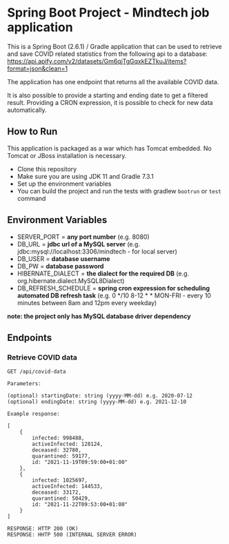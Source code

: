 # Spring Boot Project - Mindtech job application

This is a Spring Boot (2.6.1) / Gradle application that can be used to retrieve and save
COVID related statistics from the following api to a database: https://api.apify.com/v2/datasets/Gm6qjTgGqxkEZTkuJ/items?format=json&clean=1 

The application has one endpoint that returns all the available COVID data.  

It is also possible to provide a starting and ending date to get a filtered result.
Providing a CRON expression, it is possible to check for new data automatically.

## How to Run

This application is packaged as a war which has Tomcat embedded. No Tomcat or JBoss installation is necessary.

* Clone this repository
* Make sure you are using JDK 11 and Gradle 7.3.1
* Set up the environment variables  
* You can build the project and run the tests with gradlew `bootrun` or `test` command

## Environment Variables
* SERVER_PORT = **any port number** (e.g. 8080)
* DB_URL = **jdbc url of a MySQL server** (e.g. jdbc:mysql://localhost:3306/mindtech - for local server)
* DB_USER = **database username**
* DB_PW = **database password**
* HIBERNATE_DIALECT = **the dialect for the required DB** (e.g. org.hibernate.dialect.MySQL8Dialect)
* DB_REFRESH_SCHEDULE = **spring cron expression for scheduling automated DB refresh task** (e.g. 0 */10 8-12 * * MON-FRI - every 10 minutes between 8am and 12pm every weekday)

**note: the project only has MySQL database driver dependency**

## Endpoints

### Retrieve COVID data
```
GET /api/covid-data

Parameters:

(optional) startingDate: string (yyyy-MM-dd) e.g. 2020-07-12
(optional) endingDate: string (yyyy-MM-dd) e.g. 2021-12-10

Example response:

[
    {
        infected: 998488,
        activeInfected: 128124,
        deceased: 32780,
        quarantined: 59177,
        id: "2021-11-19T09:59:00+01:00"
    },
    {
        infected: 1025697,
        activeInfected: 144533,
        deceased: 33172,
        quarantined: 50429,
        id: "2021-11-22T09:53:00+01:00"
    }
]

RESPONSE: HTTP 200 (OK)
RESPONSE: HHTP 500 (INTERNAL SERVER ERROR)
```
